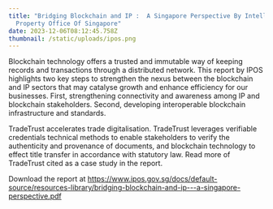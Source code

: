 ```yaml
---
title: "Bridging Blockchain and IP :  A Singapore Perspective By Intellectual
  Property Office Of Singapore"
date: 2023-12-06T08:12:45.758Z
thumbnail: /static/uploads/ipos.png
---
```

Blockchain technology offers a trusted and immutable way of keeping records and transactions through a distributed network. This report by IPOS highlights two key steps to strengthen the nexus between the blockchain and IP sectors that may catalyse growth and enhance efficiency for our businesses. First, strengthening connectivity and awareness among IP and blockchain stakeholders. Second, developing interoperable blockchain infrastructure and standards. 

T﻿radeTrust accelerates trade digitalisation. TradeTrust leverages verifiable credentials technical methods to enable stakeholders to verify the authenticity and provenance of documents, and blockchain technology to effect title transfer in accordance with statutory law. Read more of TradeTrust cited as a case study in the report.

Download the report at <https://www.ipos.gov.sg/docs/default-source/resources-library/bridging-blockchain-and-ip---a-singapore-perspective.pdf>